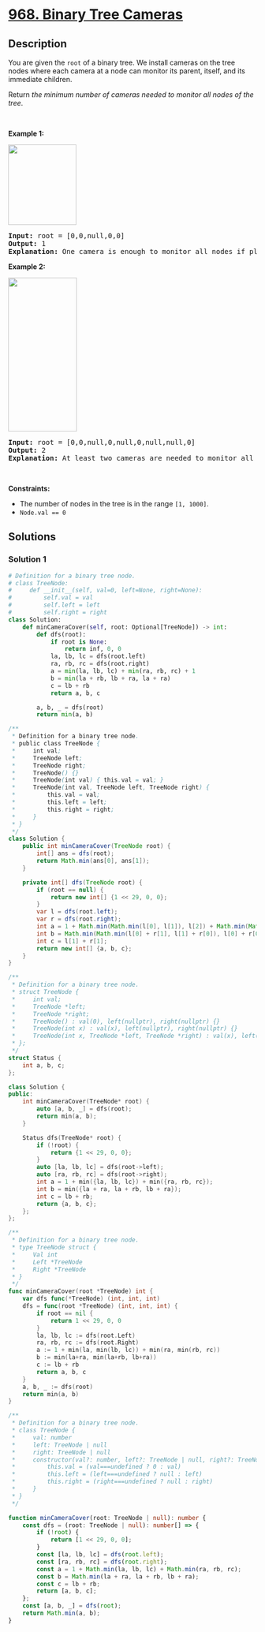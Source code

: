 # [968. Binary Tree Cameras](https://leetcode.com/problems/binary-tree-cameras)


## Description

<p>You are given the <code>root</code> of a binary tree. We install cameras on the tree nodes where each camera at a node can monitor its parent, itself, and its immediate children.</p>

<p>Return <em>the minimum number of cameras needed to monitor all nodes of the tree</em>.</p>

<p>&nbsp;</p>
<p><strong class="example">Example 1:</strong></p>
<img alt="" src="https://spcdn.pages.dev/leetcode/problems/0968.Binary%20Tree%20Cameras/images/bst_cameras_01.png" style="width: 138px; height: 163px;" />
<pre>
<strong>Input:</strong> root = [0,0,null,0,0]
<strong>Output:</strong> 1
<strong>Explanation:</strong> One camera is enough to monitor all nodes if placed as shown.
</pre>

<p><strong class="example">Example 2:</strong></p>
<img alt="" src="https://spcdn.pages.dev/leetcode/problems/0968.Binary%20Tree%20Cameras/images/bst_cameras_02.png" style="width: 139px; height: 312px;" />
<pre>
<strong>Input:</strong> root = [0,0,null,0,null,0,null,null,0]
<strong>Output:</strong> 2
<strong>Explanation:</strong> At least two cameras are needed to monitor all nodes of the tree. The above image shows one of the valid configurations of camera placement.
</pre>

<p>&nbsp;</p>
<p><strong>Constraints:</strong></p>

<ul>
	<li>The number of nodes in the tree is in the range <code>[1, 1000]</code>.</li>
	<li><code>Node.val == 0</code></li>
</ul>

## Solutions

### Solution 1

<!-- tabs:start -->

```python
# Definition for a binary tree node.
# class TreeNode:
#     def __init__(self, val=0, left=None, right=None):
#         self.val = val
#         self.left = left
#         self.right = right
class Solution:
    def minCameraCover(self, root: Optional[TreeNode]) -> int:
        def dfs(root):
            if root is None:
                return inf, 0, 0
            la, lb, lc = dfs(root.left)
            ra, rb, rc = dfs(root.right)
            a = min(la, lb, lc) + min(ra, rb, rc) + 1
            b = min(la + rb, lb + ra, la + ra)
            c = lb + rb
            return a, b, c

        a, b, _ = dfs(root)
        return min(a, b)
```

```java
/**
 * Definition for a binary tree node.
 * public class TreeNode {
 *     int val;
 *     TreeNode left;
 *     TreeNode right;
 *     TreeNode() {}
 *     TreeNode(int val) { this.val = val; }
 *     TreeNode(int val, TreeNode left, TreeNode right) {
 *         this.val = val;
 *         this.left = left;
 *         this.right = right;
 *     }
 * }
 */
class Solution {
    public int minCameraCover(TreeNode root) {
        int[] ans = dfs(root);
        return Math.min(ans[0], ans[1]);
    }

    private int[] dfs(TreeNode root) {
        if (root == null) {
            return new int[] {1 << 29, 0, 0};
        }
        var l = dfs(root.left);
        var r = dfs(root.right);
        int a = 1 + Math.min(Math.min(l[0], l[1]), l[2]) + Math.min(Math.min(r[0], r[1]), r[2]);
        int b = Math.min(Math.min(l[0] + r[1], l[1] + r[0]), l[0] + r[0]);
        int c = l[1] + r[1];
        return new int[] {a, b, c};
    }
}
```

```cpp
/**
 * Definition for a binary tree node.
 * struct TreeNode {
 *     int val;
 *     TreeNode *left;
 *     TreeNode *right;
 *     TreeNode() : val(0), left(nullptr), right(nullptr) {}
 *     TreeNode(int x) : val(x), left(nullptr), right(nullptr) {}
 *     TreeNode(int x, TreeNode *left, TreeNode *right) : val(x), left(left), right(right) {}
 * };
 */
struct Status {
    int a, b, c;
};

class Solution {
public:
    int minCameraCover(TreeNode* root) {
        auto [a, b, _] = dfs(root);
        return min(a, b);
    }

    Status dfs(TreeNode* root) {
        if (!root) {
            return {1 << 29, 0, 0};
        }
        auto [la, lb, lc] = dfs(root->left);
        auto [ra, rb, rc] = dfs(root->right);
        int a = 1 + min({la, lb, lc}) + min({ra, rb, rc});
        int b = min({la + ra, la + rb, lb + ra});
        int c = lb + rb;
        return {a, b, c};
    };
};
```

```go
/**
 * Definition for a binary tree node.
 * type TreeNode struct {
 *     Val int
 *     Left *TreeNode
 *     Right *TreeNode
 * }
 */
func minCameraCover(root *TreeNode) int {
	var dfs func(*TreeNode) (int, int, int)
	dfs = func(root *TreeNode) (int, int, int) {
		if root == nil {
			return 1 << 29, 0, 0
		}
		la, lb, lc := dfs(root.Left)
		ra, rb, rc := dfs(root.Right)
		a := 1 + min(la, min(lb, lc)) + min(ra, min(rb, rc))
		b := min(la+ra, min(la+rb, lb+ra))
		c := lb + rb
		return a, b, c
	}
	a, b, _ := dfs(root)
	return min(a, b)
}
```

```ts
/**
 * Definition for a binary tree node.
 * class TreeNode {
 *     val: number
 *     left: TreeNode | null
 *     right: TreeNode | null
 *     constructor(val?: number, left?: TreeNode | null, right?: TreeNode | null) {
 *         this.val = (val===undefined ? 0 : val)
 *         this.left = (left===undefined ? null : left)
 *         this.right = (right===undefined ? null : right)
 *     }
 * }
 */

function minCameraCover(root: TreeNode | null): number {
    const dfs = (root: TreeNode | null): number[] => {
        if (!root) {
            return [1 << 29, 0, 0];
        }
        const [la, lb, lc] = dfs(root.left);
        const [ra, rb, rc] = dfs(root.right);
        const a = 1 + Math.min(la, lb, lc) + Math.min(ra, rb, rc);
        const b = Math.min(la + ra, la + rb, lb + ra);
        const c = lb + rb;
        return [a, b, c];
    };
    const [a, b, _] = dfs(root);
    return Math.min(a, b);
}
```

<!-- tabs:end -->

<!-- end -->
